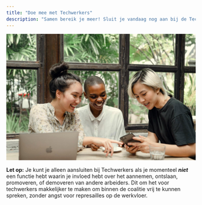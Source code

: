 ```yaml
---
title: "Doe mee met Techwerkers"
description: "Samen bereik je meer! Sluit je vandaag nog aan bij de Techwerkerscoalitie. Vul het aanmeldformulier in en een techwerker neemt contact met je op."
---
```


![Drie mensen zitten rond een tafel in een café achter een laptop, samen lachend, en wijzen naar een mobiele telefoon. Afbeelding door Ketut Subiyanto op Pexels.](join.jpg)

**Let op:** Je kunt je alleen aansluiten bij Techwerkers als je momenteel _**niet**_ een functie hebt waarin je invloed hebt over het aannemen, ontslaan, promoveren, of demoveren van andere arbeiders. Dit om het voor techwerkers makkelijker te maken om binnen de coalitie vrij te kunnen spreken, zonder angst voor represailles op de werkvloer.
